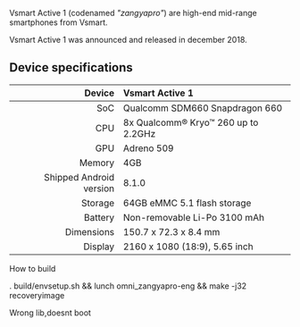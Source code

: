  Vsmart Active 1 (codenamed _"zangyapro"_) are high-end mid-range smartphones from Vsmart.

Vsmart Active 1 was announced and released in december 2018.

## Device specifications

| Device       |   	Vsmart Active 1                               |
| -----------: | :---------------------------------------------- |
| SoC          | Qualcomm SDM660 Snapdragon 660                 |
| CPU          | 8x Qualcomm® Kryo™ 260 up to 2.2GHz             |
| GPU          | Adreno 509                                      |
| Memory       | 4GB                                             |
| Shipped Android version | 8.1.0                                |
| Storage      | 64GB eMMC 5.1 flash storage                     |
| Battery      | Non-removable Li-Po 3100 mAh                    |
| Dimensions   | 150.7 x 72.3 x 8.4 mm                          |
| Display      | 2160 x 1080 (18:9), 5.65 inch                   |


How to build

. build/envsetup.sh && lunch omni_zangyapro-eng && make -j32 recoveryimage

Wrong lib,doesnt boot
